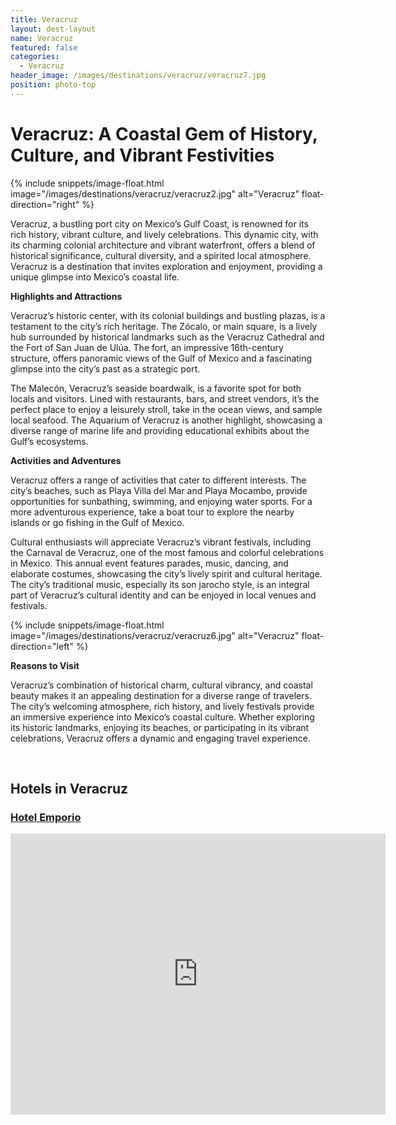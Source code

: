 ```yaml
---
title: Veracruz
layout: dest-layout
name: Veracruz
featured: false
categories:
  - Veracruz
header_image: /images/destinations/veracruz/veracruz7.jpg
position: photo-top
---
```

# **Veracruz: A Coastal Gem of History, Culture, and Vibrant Festivities**

{% include snippets/image-float.html image="/images/destinations/veracruz/veracruz2.jpg" alt="Veracruz" float-direction="right" %}

Veracruz, a bustling port city on Mexico’s Gulf Coast, is renowned for its rich history, vibrant culture, and lively celebrations. This dynamic city, with its charming colonial architecture and vibrant waterfront, offers a blend of historical significance, cultural diversity, and a spirited local atmosphere. Veracruz is a destination that invites exploration and enjoyment, providing a unique glimpse into Mexico’s coastal life.

**Highlights and Attractions**

Veracruz’s historic center, with its colonial buildings and bustling plazas, is a testament to the city’s rich heritage. The Zócalo, or main square, is a lively hub surrounded by historical landmarks such as the Veracruz Cathedral and the Fort of San Juan de Ulúa. The fort, an impressive 16th-century structure, offers panoramic views of the Gulf of Mexico and a fascinating glimpse into the city’s past as a strategic port.

The Malecón, Veracruz’s seaside boardwalk, is a favorite spot for both locals and visitors. Lined with restaurants, bars, and street vendors, it’s the perfect place to enjoy a leisurely stroll, take in the ocean views, and sample local seafood. The Aquarium of Veracruz is another highlight, showcasing a diverse range of marine life and providing educational exhibits about the Gulf’s ecosystems.

**Activities and Adventures**

Veracruz offers a range of activities that cater to different interests. The city’s beaches, such as Playa Villa del Mar and Playa Mocambo, provide opportunities for sunbathing, swimming, and enjoying water sports. For a more adventurous experience, take a boat tour to explore the nearby islands or go fishing in the Gulf of Mexico.

Cultural enthusiasts will appreciate Veracruz’s vibrant festivals, including the Carnaval de Veracruz, one of the most famous and colorful celebrations in Mexico. This annual event features parades, music, dancing, and elaborate costumes, showcasing the city’s lively spirit and cultural heritage. The city’s traditional music, especially its son jarocho style, is an integral part of Veracruz’s cultural identity and can be enjoyed in local venues and festivals.

{% include snippets/image-float.html image="/images/destinations/veracruz/veracruz6.jpg" alt="Veracruz" float-direction="left" %}

**Reasons to Visit**

Veracruz’s combination of historical charm, cultural vibrancy, and coastal beauty makes it an appealing destination for a diverse range of travelers. The city’s welcoming atmosphere, rich history, and lively festivals provide an immersive experience into Mexico’s coastal culture. Whether exploring its historic landmarks, enjoying its beaches, or participating in its vibrant celebrations, Veracruz offers a dynamic and engaging travel experience.

&nbsp;  
## Hotels in Veracruz

<section class='grid'>
<div class="col-3_sm-4_xs-6 padded-1">
    <a href="/hotels/emporio">
        <div class="bg-image square" style="background-image:url('/images/hotels/emporio/emporio3.jpg')">  </div>
        <h3 class='center'>Hotel Emporio</h3>        
    </a>  
</div>

<div class='map-container center margin-1'>

<iframe src="https://www.google.com/maps/embed?pb=!1m18!1m12!1m3!1d60297.69532047842!2d-96.19111397720515!3d19.168718279815952!2m3!1f0!2f0!3f0!3m2!1i1024!2i768!4f13.1!3m3!1m2!1s0x85c3414245ca78c5%3A0x18a4d642e936019b!2sVeracruz%2C%20Ver.%2C%20M%C3%A9xico!5e0!3m2!1ses!2ses!4v1739390091967!5m2!1ses!2ses" width="600" height="450" style="border:0;" allowfullscreen="" loading="lazy" referrerpolicy="no-referrer-when-downgrade"></iframe>

</div>

</section>
